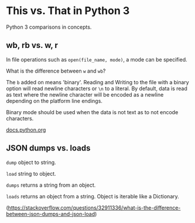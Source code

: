 # This vs. That in Python 3
Python 3 comparisons in concepts.


## wb, rb vs. w, r
In file operations such as `open(file_name, mode)`, a mode can be specified.  

What is the difference between `w` and `wb`?

The `b` added on means 'binary'.  Reading and Writing to the file with a binary
option will read newline characters or `\n` to a literal.  By default, data is
read as text where the newline character will be encoded as a newline depending
on the platform line endings.

Binary mode should be used when the data is not text as to not encode
characters.

[docs.python.org](https://docs.python.org/3/tutorial/inputoutput.html#reading-and-writing-files)


## JSON dumps vs. loads
`dump` object to string.

`load` string to object.

`dumps` returns a string from an object.

`loads` returns an object from a string. Object is iterable like a Dictionary.


(https://stackoverflow.com/questions/32911336/what-is-the-difference-between-json-dumps-and-json-load)

